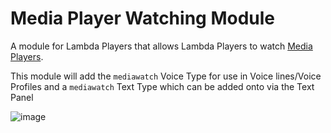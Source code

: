 # Media Player Watching Module
A module for Lambda Players that allows Lambda Players to watch [Media Players](https://steamcommunity.com/sharedfiles/filedetails/?id=546392647).

This module will add the `mediawatch` Voice Type for use in Voice lines/Voice Profiles and a `mediawatch` Text Type which can be added onto via the Text Panel

![image](https://user-images.githubusercontent.com/109770359/220256931-e1c6c906-b3b8-4635-8cff-f57a6aaa8f3c.png)
